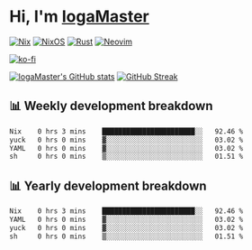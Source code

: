 # Hi, I'm [IogaMaster](https://youtube.com/IogaMaster)  

[![Nix](https://img.shields.io/badge/NIX-5277C3.svg?style=for-the-badge&logo=NixOS&logoColor=white)](https://builtwithnix.org/)
[![NixOS](https://img.shields.io/badge/NIXOS-5277C3.svg?style=for-the-badge&logo=NixOS&logoColor=white)](https://nixos.org/)
[![Rust](https://img.shields.io/badge/rust-%23000000.svg?style=for-the-badge&logo=rust&logoColor=white)](https://www.rust-lang.org/)
[![Neovim](https://img.shields.io/badge/NeoVim-%2357A143.svg?&style=for-the-badge&logo=neovim&logoColor=white)](https://github.com/neovim/neovim)

[![ko-fi](https://ko-fi.com/img/githubbutton_sm.svg)](https://ko-fi.com/X8X2P08GZ)

[![IogaMaster's GitHub stats](https://github-readme-stats.vercel.app/api?username=IogaMaster&show_icons=true&bg_color=1e1e2e&text_color=cdd6f4&icon_color=cba6f7&title_color=94e2d5)](https://github.com/IogaMaster)
[![GitHub Streak](https://streak-stats.demolab.com?user=IogaMaster&theme=catppuccin-mocha&hide_border=false&date_format=M%20j%5B%2C%20Y%5D)](https://git.io/streak-stats)


## 📊 Weekly development breakdown

<!--START_SECTION:wakaweek-->

```txt
Nix    0 hrs 3 mins    ███████████████████████░░   92.46 %
yuck   0 hrs 0 mins    ▓░░░░░░░░░░░░░░░░░░░░░░░░   03.02 %
YAML   0 hrs 0 mins    ▓░░░░░░░░░░░░░░░░░░░░░░░░   03.02 %
sh     0 hrs 0 mins    ▒░░░░░░░░░░░░░░░░░░░░░░░░   01.51 %
```

<!--END_SECTION:wakaweek-->

## 📊 Yearly development breakdown
<!--START_SECTION:wakayear-->

```txt
Nix    0 hrs 3 mins    ███████████████████████░░   92.46 %
YAML   0 hrs 0 mins    ▓░░░░░░░░░░░░░░░░░░░░░░░░   03.02 %
yuck   0 hrs 0 mins    ▓░░░░░░░░░░░░░░░░░░░░░░░░   03.02 %
sh     0 hrs 0 mins    ▒░░░░░░░░░░░░░░░░░░░░░░░░   01.51 %
```

<!--END_SECTION:wakayear-->
